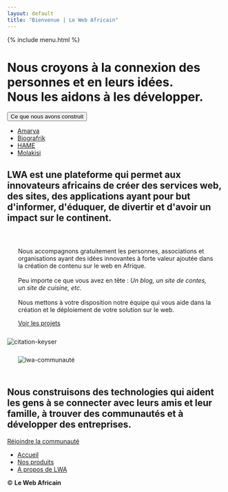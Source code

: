 ```yaml
---
layout: default
title: "Bienvenue | Le Web Africain"
---
```

<div class="container-fluid lwa-body">
{% include menu.html %}
    <div class="row">
        <div class="col-lg-12">
            <div class="row">
                <div class="col-lg-6 lwa-intro">
                    <h1 class="text-white lwa-intro-text">
                        Nous croyons à la connexion des personnes et en leurs idées.
                        <br>
                        Nous les aidons à les développer.
                    </h1>
                    <div class="btn-group dropdown">
                        <button type="button" class="btn btn-lwa dropdown-toggle" data-bs-toggle="dropdown" aria-expanded="false">
                            Ce que nous avons construit
                        </button>
                        <ul class="dropdown-menu dropdown-menu-dark">
                            <li><a class="dropdown-item" href="/amarya">Amarya</a></li>
                            <li><a class="dropdown-item" href="/biografrik">Biografrik</a></li>
                            <li><a class="dropdown-item" href="/hame">HAME</a></li>
                            <li><a class="dropdown-item" href="/molakisi">Molakisi</a></li>
                        </ul>
                    </div>
                </div>
            </div>
        </div>
    </div>
</div>
<div class="container m-top m-bottom">
    <div class="row">
        <div class="col-lg-10 offset-lg-1 text-center">
            <h2 class="text-center text-white lwa-bloc-text">
                LWA est une plateforme qui permet aux innovateurs africains  
                    de créer des services web, des sites, des applications ayant pour but d'informer, d'éduquer, de divertir et d'avoir un impact sur le continent.
            </h2>
        </div>
    </div>
</div>
<div class="container-fluid m-top-big m-bottom-big">
        <div class="row">
            <div class="col-lg-6 order-xxl-first order-xl-first order-lg-first order-md-first order-last" style="padding:5%;">
                <p class="lwa-paragraphe text-white">
                    Nous accompagnons gratuitement les personnes, associations et organisations
                    ayant des idées innovantes à forte valeur ajoutée
                    dans la création de contenu sur le web en Afrique.
                    <br><br>
                    Peu importe ce que vous avez en tête : 
                    <i>Un blog, un site de contes, un site de cuisine, etc.</i>
                    <br><br>
                    Nous mettons à votre disposition notre équipe qui vous aide dans
                    la création et le déploiement de votre solution sur le web.
                </p>
                <a href="#" class="btn btn-lwa mt-4">
                    Voir les projets
                </a>
            </div>
            <div class="col-lg-6 order-xxl-last order-xl-last order-lg-last order-md-last order-first">
                <img src="https://res.cloudinary.com/aseed/image/upload/v1620907302/lwa/contenu_gvxnza.jpg" alt="citation-keyser" class="img-fluid">
            </div>
        </div>
    </div>

<div class="container-fluid m-top m-bottom">
        <div class="row">
            <div class="col-lg-12 col-12" style="padding:5%;">
                <img src="https://res.cloudinary.com/aseed/image/upload/v1621324484/lwa/african-community_creckj.jpg" alt="lwa-communauté" class="img-fluid">
            </div>
        </div>
        <div class="row m-bottom-big">
            <div class="col-lg-10 offset-lg-1 col-12 text-center">
                <h2 class="text-center text-white lwa-bloc-text">
                    Nous construisons des technologies qui aident les gens à se connecter avec leurs amis et leur famille, à trouver des communautés et à développer des entreprises.
                </h2>
                <a href="https://bit.ly/2SHIe9R" class="btn btn-lwa btn-lg mt-5">Réjoindre la communauté</a>
            </div>
        </div>
    </div>
<div class="container m-top p-3 text-white">
        <div class="row">
            <div class="col-lg-12">
                <ul class="nav nav-pills float-end">
                    <li class="nav-item">
                        <a class="nav-link" aria-current="page" href="#">Accueil</a>
                    </li>
                    <li class="nav-item">
                        <a class="nav-link" href="#">Nos produits</a>
                    </li>
                    <li class="nav-item">
                        <a class="nav-link" href="#">A propos de LWA</a>
                    </li>
                </ul>
            </div>
            <div class="col-lg-12 float-end">
                <p class="float-end p-2">
                    &copy; <script>document.write(new Date().getFullYear())</script> <strong>Le Web Africain</strong>
                </p>
            </div>
        </div>
    </div>